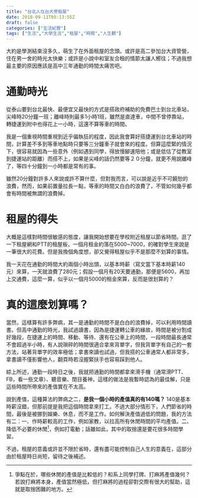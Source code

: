 ```yaml
---
title: "台北人在台大旁租屋"
date: 2018-09-11T05:13:55Z
draft: false
categories: ["生活紀實"]
tags: ["生活","大學生活","租屋","時間","人生觀"]
---
```


大約是學測結束沒多久，萌生了在外面租屋的念頭。或許是高二參加台大資管營，住在男一舍的時光太快樂；或許是小說中和室友合租的情節太讓人嚮往；不過我想最主要的原因應該是高中三年通勤的時間太痛苦吧。

通勤時光
===

從泰山要到台北最快、最便宜又最快的方式是搭政府補助的免費巴士到台北車站，尖峰時20分鐘一班；離峰時則最多1小時1班，雖然是直達車，中間不曾停靠站，轉捷運到附中也得花上一小時，這還不算等車的時間。

我是一個重視時間重視到近乎偏執狂的程度，因此我會算好搭捷運到台北車站的時間，計算差不多到等車地點時只要等三分鐘車子就會來的程度。但算這麼緊的情況下，很容易就因為一些意外（例如遇到同學，得放慢腳速陪他；或是低估了從教室到捷運站的距離）而搭不上，如果是尖峰的話仍然要等２０分鐘，就更不用說離峰了，等四十分鐘到一小時都是常有的事。

雖然20分鐘對許多人來說或許不算什麼，但對我而言，可以說是近乎不可饒恕的浪費，然而，如果前置量拉長一點，等車的時間又白白的浪費了，不管如何幾乎都會有時間被無謂的浪費掉。

租屋的得失
===
大概是這樣對時間很敏感的態度，讓我開始想要在學校附近租屋以節省時間。逛了一下租屋網和PTT的租屋板，一個月租金約落在5000~7000，的確對學生來說是一筆很大的花費。但是我換個角度想，卻又覺得租屋似乎不是那麼不划算的事情。

我一天花在通勤的時間大約兩個小時出頭，以基本時薪（寫文當下基本時薪140元）來算，一天就浪費了280元；假設一個月有20天要通勤，那便是5600，再加上交通費，這麼一算，似乎以一個月5000的租金來算，反而是很划算的？

真的這麼划算嗎？
===
當然，這樣算有許多弊病，其一是通勤的時間不是白白的浪費掉，可以利用時間讀書。但高中通勤的時光，我試過讀書，因為是捷運轉公車的緣故，時間是被分割成好幾段，在捷運上的時間、移動、等待、還有在公車上的時間，一段時間最長通常不會超過半小時，有人說瑣碎的時間很適合拿來背單字，但我背單字有自己的一套方法，站著背單字的效率極低；拿書來讀也試過，但我搭的公車通常人都非常多，拿書讀不僅影響他人，翻頁時若沒握緊扶手也容易踩到他人。

綜上所述，通勤一段時日之後，我就把通勤的時間都拿來滑手機（通常滑PTT、FB，看一些文章）、聽音樂、閉目養神，這樣的做法是我暫時認為的最佳解，只是這些時間所帶來的產值實在不太高。


說到產值，這種算法的弊病之二，**是我一個小時的產值真的有140嗎？** 140是基本時薪沒錯，但那前提是我把這個時間拿來打工。不過大部分情形下，人們節省的時間，最後是被挪到娛樂、休息，而不是工作。如何解決產值過低的問題，我的方法有二：一、作時薪較高的工作，例如家教，以拉高所有休閒時間的平均產值。二、降低不必要的休閒[^1]，例如打電動；話雖如此，其中的取捨還是要花很多時間學習。

不過，租屋的意義或許並不限於省時，還有盡可能控制自己人生的意義在，這部分由於租屋時日尚短，留待之後補述。

[^1]:爭點在於，哪些休閒的產值是比較低的？和系上同學打牌、打麻將產值幾何？若說打麻將本身，產值當然極低，但打麻將的過程卻對交際有很大的幫助，這就是取捨困難的地方。
